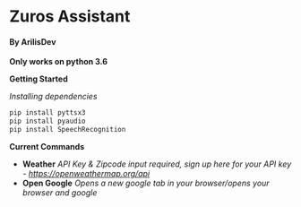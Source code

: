 # Zuros Assistant
#### By ArilisDev

__Only works on python 3.6__

__Getting Started__

*Installing dependencies*

```python
pip install pyttsx3
pip install pyaudio
pip install SpeechRecognition
```

__Current Commands__

* __Weather__ *API Key & Zipcode input required, sign up here for your API key - https://openweathermap.org/api*
* __Open Google__ *Opens a new google tab in your browser/opens your browser and google*
